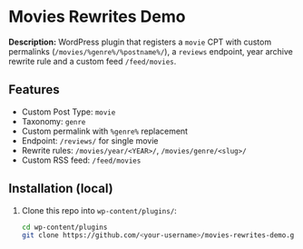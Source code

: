 # Movies Rewrites Demo

**Description:** WordPress plugin that registers a `movie` CPT with custom permalinks (`/movies/%genre%/%postname%/`), a `reviews` endpoint, year archive rewrite rule and a custom feed `/feed/movies`.

## Features
- Custom Post Type: `movie`
- Taxonomy: `genre`
- Custom permalink with `%genre%` replacement
- Endpoint: `/reviews/` for single movie
- Rewrite rules: `/movies/year/<YEAR>/`, `/movies/genre/<slug>/`
- Custom RSS feed: `/feed/movies`

## Installation (local)
1. Clone this repo into `wp-content/plugins/`:
   ```bash
   cd wp-content/plugins
   git clone https://github.com/<your-username>/movies-rewrites-demo.git
